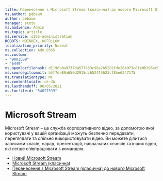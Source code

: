 ```yaml
---
title: Перенесення з Microsoft Stream (класична) до нового Microsoft Stream
ms.author: pebaum
author: pebaum
manager: scotv
ms.audience: Admin
ms.topic: article
ms.service: o365-administration
ROBOTS: NOINDEX, NOFOLLOW
localization_priority: Normal
ms.collection: Adm_O365
ms.custom:
- "9001509"
- "6449"
ms.openlocfilehash: d1196b0a9737da577833c90a7b5202fde264973c8fe9b196ec55d595315d2a20
ms.sourcegitcommit: b5f7da89a650d2915dc652449623c78be6247175
ms.translationtype: MT
ms.contentlocale: uk-UA
ms.lasthandoff: 08/05/2021
ms.locfileid: "54097399"
---
```

# <a name="microsoft-stream"></a>Microsoft Stream

Microsoft Stream – це служба корпоративного відео, за допомогою якої користувачі у вашій організації можуть безпечно передавати, переглядати та спільно використовувати відео. Ви можете ділитися записами класів, нарад, презентацій, навчальних сеансів та інших відео, які легше співпрацювати з командою.  

- [Новий Microsoft Stream](https://docs.microsoft.com/stream/new-stream)
- [Microsoft Stream (класична)](https://docs.microsoft.com/stream/overview)
- [Перенесення з Microsoft Stream (класична) до нового Microsoft Stream](https://docs.microsoft.com/stream/classic-migration)